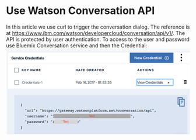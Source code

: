 # Use Watson Conversation API
In this article we use curl to trigger the conversation dialog. The reference is at https://www.ibm.com/watson/developercloud/conversation/api/v1/. The API is protected by user authentication. To access to the user and password use Bluemix Conversation service and then the Credential:
![Credential](tutorial/api-credential.png)
